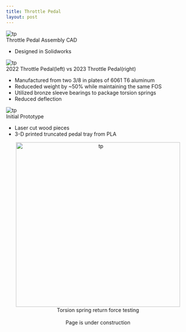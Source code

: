 ```yaml
---
title: Throttle Pedal
layout: post
---
```

<div class="row center">
  
  <div class="column">
    <img src="https://www.donaldle.com/assets/images/ThrottlePedal1.jpeg" alt="tp" />
  </div>
  
  <div class="column">
    Throttle Pedal Assembly CAD</center>
     <ul>
      <li>Designed in Solidworks </li>
     </ul>
  </div>
</div>

<div class="row center">
  <div class="column">
    <img src="https://www.donaldle.com/assets/images/Throttlepedal2.jpeg" alt="tp" />
  </div>
  
  <div class="column">
    2022 Throttle Pedal(left) vs 2023 Throttle Pedal(right)
    <ul>
      <li>Manufactured from two 3/8 in plates of 6061 T6 aluminum</li>
      <li>Reduceded weight by ~50% while maintaining the same FOS</li>
      <li>Utilized bronze sleeve bearings to package torsion springs </li>
      <li>Reduced deflection </li>
    </ul>
  </div>
</div>

<div class="row center" >
  
  <div class="column">
    <img src="https://www.donaldle.com/assets/images/Throttlepedal3.png" alt="tp" />
  </div>
  
  <div class="column">
    Initial Prototype
     <ul>
      <li>Laser cut wood pieces</li>
      <li>3-D printed truncated pedal tray from PLA</li>
    </ul>
   </div>
</div>

<div class="row center" style="text-align: center;">
  <div class="column">
    <img src="https://www.donaldle.com/assets/images/Torsionspringtesting.JPG" height="450" alt="tp" />
  </div>
  
  <div class="column">
    <center>Torsion spring return force testing</center>
   </div>
</div>
<br>  


<center>Page is under construction </center>

